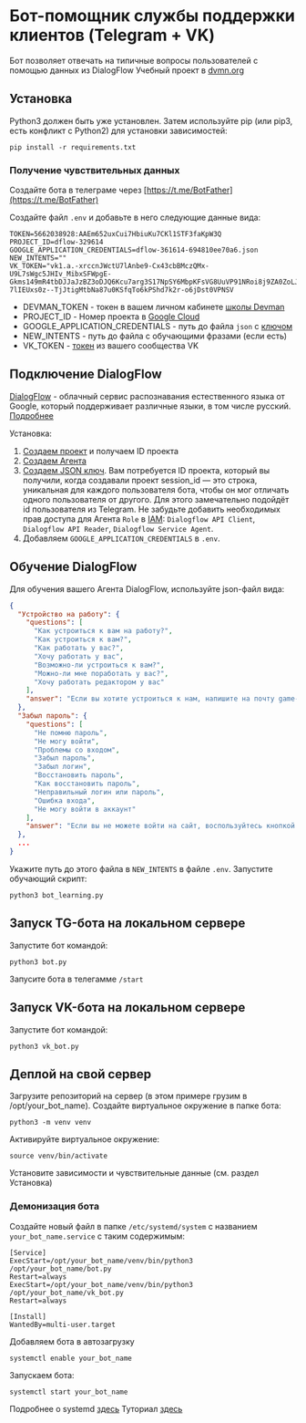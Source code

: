 # Бот-помощник службы поддержки клиентов (Telegram + VK)


Бот позволяет отвечать на типичные вопросы пользователей с помощью данных из DialogFlow
Учебный проект в [dvmn.org](https://dvmn.org/)
## Установка

Python3 должен быть уже установлен. Затем используйте pip (или pip3, есть конфликт с Python2) для установки зависимостей:

```
pip install -r requirements.txt
```

### Получение чувствительных данных

Создайте бота в телеграме через [https://t.me/BotFather](https://t.me/BotFather)

Создайте файл ``.env`` и добавьте в него следующие данные вида:

```
TOKEN=5662038928:AAEm652uxCui7HbiuKu7CKl1STF3faKpW3Q
PROJECT_ID=dflow-329614
GOOGLE_APPLICATION_CREDENTIALS=dflow-361614-694810ee70a6.json
NEW_INTENTS=""
VK_TOKEN="vk1.a.-xrccnJWctU7lAnbe9-Cx43cbBMczQMx-U9L7sWgc5JHIv_MibxSFWpgE-Gkms149mR4tbDJJaJzBZ3oDJQ6Kcu7arg3S17NpSY6MbpKFsVG8UuVP91NRoi8j9ZA0ZoLJnj4Ek0DR0_UUSPJqV-7lIEUxs0z--TjJtigMtbNa87u0KSfqTo6kPShd7k2r-o6jDst0VPNSV
```

- DEVMAN_TOKEN - токен в вашем личном кабинете [школы Devman](https://dvmn.org/api/docs/) 
- PROJECT_ID - Номер проекта в [Google Cloud ](https://console.cloud.google.com/)
- GOOGLE_APPLICATION_CREDENTIALS - путь до файла ``json`` c [ключом](https://cloud.google.com/docs/authentication/client-libraries)
- NEW_INTENTS - путь до файла с обучающими фразами (если есть)
- VK_TOKEN - [токен](https://vk.com/@articles_vk-token-groups?ysclid=lb26bno4x7379535242) из вашего сообщества VK

## Подключение DialogFlow

[DialogFlow](https://dialogflow.cloud.google.com/#/login) - облачный сервис распознавания естественного языка от Google, который поддерживает различные языки, в том числе русский.
[Подробнее](https://habr.com/ru/post/502688/)

Установка:
1. [Создаем проект](https://cloud.google.com/dialogflow/es/docs/quick/setup) и получаем ID проекта
2. [Cоздаем Агента](https://cloud.google.com/dialogflow/es/docs/quick/build-agent)
3. [Создаем JSON ключ](https://dvmn.org/modules/chat-bots/lesson/support-bot/#6). Вам потребуется ID проекта, который вы получили, когда создавали проект
session_id — это строка, уникальная для каждого пользователя бота, чтобы он мог отличать одного пользователя от другого. Для этого замечательно подойдёт id пользователя из Telegram. Не забудьте добавить необходимых прав доступа для Агента ``Role`` в [IAM](https://console.cloud.google.com/iam-admin): ``Dialogflow API Client``,
``Dialogflow API Reader``, ``Dialogflow Service Agent``.
4. Добавляем ``GOOGLE_APPLICATION_CREDENTIALS`` в ``.env``. 

## Обучение DialogFlow

Для обучения вашего Агента DialogFlow, используйте json-файл вида:

```json
{
  "Устройство на работу": {
    "questions": [
      "Как устроиться к вам на работу?",
      "Как устроиться к вам?",
      "Как работать у вас?",
      "Хочу работать у вас",
      "Возможно-ли устроиться к вам?",
      "Можно-ли мне поработать у вас?",
      "Хочу работать редактором у вас"
    ],
    "answer": "Если вы хотите устроиться к нам, напишите на почту game-of-verbs@gmail.com мини-эссе о себе и прикрепите ваше портфолио."
  },
  "Забыл пароль": {
    "questions": [
      "Не помню пароль",
      "Не могу войти",
      "Проблемы со входом",
      "Забыл пароль",
      "Забыл логин",
      "Восстановить пароль",
      "Как восстановить пароль",
      "Неправильный логин или пароль",
      "Ошибка входа",
      "Не могу войти в аккаунт"
    ],
    "answer": "Если вы не можете войти на сайт, воспользуйтесь кнопкой «Забыли пароль?» под формой входа. Вам на почту прийдёт письмо с дальнейшими инструкциями. Проверьте папку «Спам», иногда письма попадают в неё."
  },
  ...
}

```

Укажите путь до этого файла в ``NEW_INTENTS`` в файле ``.env``.
Запустите обучающий скрипт:

```
python3 bot_learning.py
```

## Запуск TG-бота на локальном сервере

Запустите бот командой:

```
python3 bot.py
```

Запусите бота в телегамме ``/start``

## Запуск VK-бота на локальном сервере

Запустите бот командой:

```
python3 vk_bot.py
```

## Деплой на свой сервер

Загрузите репозиторий на сервер (в этом примере грузим в /opt/your_bot_name).
Создайте виртуальное окружение в папке бота:

```commandline
python3 -m venv venv
```

Активируйте виртуальное окружение:

```
source venv/bin/activate
```
Установите зависимости и чувствительные данные (см. раздел Установка)

### Демонизация бота

Создайте новый файл в папке ``/etc/systemd/system`` с названием ``your_bot_name.service`` c таким содержимым:

```
[Service]
ExecStart=/opt/your_bot_name/venv/bin/python3 /opt/your_bot_name/bot.py
Restart=always
ExecStart=/opt/your_bot_name/venv/bin/python3 /opt/your_bot_name/vk_bot.py
Restart=always

[Install]
WantedBy=multi-user.target
```

Добавляем бота в автозагрузку

```commandline
systemctl enable your_bot_name
```

Запускаем бота:

```commandline
systemctl start your_bot_name
```

Подробнее о systemd [здесь](https://www.freedesktop.org/software/systemd/man/systemd.service.html)
Туториал [здесь](https://4te.me/post/systemd-unit-ubuntu/)
